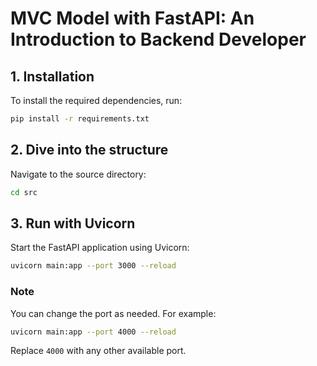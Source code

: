 # MVC Model with FastAPI: An Introduction to Backend Developer

## 1. Installation

To install the required dependencies, run:

```sh
pip install -r requirements.txt
```

## 2. Dive into the structure

Navigate to the source directory:

```sh
cd src
```

## 3. Run with Uvicorn

Start the FastAPI application using Uvicorn:

```sh
uvicorn main:app --port 3000 --reload
```

### Note

You can change the port as needed. For example:

```sh
uvicorn main:app --port 4000 --reload
```

Replace `4000` with any other available port.
